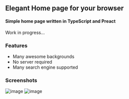 ## Elegant Home page for your browser
#### Simple home page written in TypeScript and Preact
Work in progress...
<br>

### Features
- Many awesome backgrounds
- No server required
- Many search engine supported

### Screenshots
![image](https://user-images.githubusercontent.com/43048524/144280803-99b12a2e-5df9-482d-9064-7d0971280d77.png)
![image](https://user-images.githubusercontent.com/43048524/144282241-525eb7fb-1a65-4e4e-81ba-a6c2a797fe8d.png)
